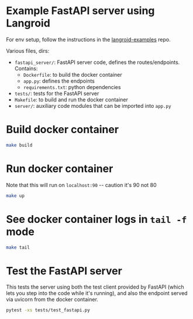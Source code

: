 # Example FastAPI server using Langroid
For env setup, follow the instructions
in the [langroid-examples](https://github.com/langroid/langroid-examples) repo.

Various files, dirs:

- `fastapi_server/`: FastAPI server code, defines the routes/endpoints. Contains:
    - `Dockerfile`: to build the docker container
    - `app.py`: defines the endpoints
    - `requirements.txt`: python dependencies
- `tests/`: tests for the FastAPI server
- `Makefile`: to build and run the docker container
- `server/`: auxiliary code modules that can be imported into `app.py`

# Build docker container

```bash
make build
```

# Run docker container

Note that this will run on `localhost:90` -- caution it's 90 not 80 
```bash
make up
```

# See docker container logs in `tail -f` mode

```bash
make tail
```

# Test the FastAPI server

This tests the server using both the test client provided by FastAPI
(which lets you step into the code while it's running),
and also the endpoint served via uvicorn from the docker container.

```bash
pytest -xs tests/test_fastapi.py
```




